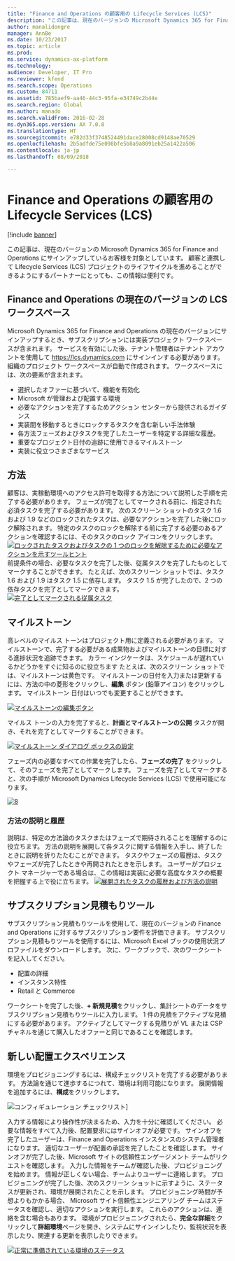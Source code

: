 ```yaml
---
title: "Finance and Operations の顧客用の Lifecycle Services (LCS)"
description: "この記事は、現在のバージョンの Microsoft Dynamics 365 for Finance and Operations にサインアップしているお客様を対象としています。 顧客と連携して Lifecycle Services (LCS) プロジェクトのライフサイクルを進めることができるようにするパートナーにとっても、この情報は便利です。"
author: manalidongre
manager: AnnBe
ms.date: 10/23/2017
ms.topic: article
ms.prod: 
ms.service: dynamics-ax-platform
ms.technology: 
audience: Developer, IT Pro
ms.reviewer: kfend
ms.search.scope: Operations
ms.custom: 84711
ms.assetid: 785baef9-aa46-44c3-95fa-e34749c2b44e
ms.search.region: Global
ms.author: manado
ms.search.validFrom: 2016-02-28
ms.dyn365.ops.version: AX 7.0.0
ms.translationtype: HT
ms.sourcegitcommit: e782d33f3748524491dace28008cd9148ae70529
ms.openlocfilehash: 2b5adfde75e098bfe5b8a9a8091eb25a1422a506
ms.contentlocale: ja-jp
ms.lasthandoff: 08/09/2018

---
```


# <a name="lifecycle-services-lcs-for-finance-and-operations-customers"></a>Finance and Operations の顧客用の Lifecycle Services (LCS)

[!include [banner](../includes/banner.md)]

この記事は、現在のバージョンの Microsoft Dynamics 365 for Finance and Operations にサインアップしているお客様を対象としています。 顧客と連携して Lifecycle Services (LCS) プロジェクトのライフサイクルを進めることができるようにするパートナーにとっても、この情報は便利です。 

## <a name="lcs-workspace-for-the-current-version-of-finance-and-operations"></a>Finance and Operations の現在のバージョンの LCS ワークスペース

Microsoft Dynamics 365 for Finance and Operations の現在のバージョンにサインアップするとき、サブスクリプションには実装プロジェクト ワークスペースが含まれます。 サービスを有効にした後、テナント管理者はテナント アカウントを使用して <https://lcs.dynamics.com> にサインインする必要があります。 組織のプロジェクト ワークスペースが自動で作成されます。 ワークスペースには、次の要素が含まれます。

-   選択したオファーに基づいて、機能を有効化
-   Microsoft が管理および配置する環境
-   必要なアクションを完了するためアクション センターから提供されるガイダンス
-   実装間を移動するときにロックするタスクを含む新しい手法体験
-   各方法フェーズおよびタスクを完了したユーザーを特定する詳細な履歴。
-   重要なプロジェクト日付の追跡に使用できるマイルストーン
-   実装に役立つさまざまなサービス

## <a name="methodologies"></a>方法
顧客は、実稼動環境へのアクセス許可を取得する方法について説明した手順を完了する必要があります。 フェーズが完了としてマークされる前に、指定された必須タスクを完了する必要があります。 次のスクリーン ショットのタスク 1.6 および 1.9 などのロックされたタスクは、必要なアクションを完了した後にロック解除されます。 特定のタスクのロックを解除する前に完了する必要のあるアクションを確認するには、そのタスクのロック アイコンをクリックします。 [![ロックされたタスクおよびタスクの 1 つのロックを解除するために必要なアクションを示すツールヒント](./media/1-1024x622.jpg)](./media/1.jpg)前提条件の場合、必要なタスクを完了した後、従属タスクを完了したものとしてマークすることができます。 たとえば、次のスクリーン ショットでは、タスク 1.6 および 1.9 はタスク 1.5 に依存します。 タスク 1.5 が完了したので、2 つの依存タスクを完了としてマークできます。 [![完了としてマークされる従属タスク](./media/7.jpg)](./media/7.jpg)

## <a name="milestones"></a>マイルストーン
高レベルのマイルス トーンはプロジェクト用に定義される必要があります。 マイルストーンで、完了する必要がある成果物およびマイルストーンの目標に対する進捗状況を追跡できます。 カラー インジケータは、スケジュールが遅れているかどうかをすぐに知るのに役立ちます たとえば、次のスクリーン ショットでは、マイルストーンは黄色です。 マイルストーンの日付を入力または更新するには、方法の中の菱形をクリックし、**編集** ボタン (鉛筆アイコン) をクリックします。 マイルストーン 日付はいつでも変更することができます。 

[![マイルストーンの編集ボタン](./media/4-1024x619.jpg)](./media/4.jpg) 

マイルス トーンの入力を完了すると、**計画とマイルストーンの公開** タスクが開き、それを完了としてマークすることができます。 

[![マイルストーン ダイアログ ボックスの設定](./media/5.jpg)](./media/5.jpg) 

フェーズ内の必要なすべての作業を完了したら、**フェーズの完了** をクリックして、そのフェーズを完了としてマークします。 フェーズを完了としてマークすると、次の手順が Microsoft Dynamics Lifecycle Services (LCS) で使用可能になります。 

[![8](./media/8.jpg)](./media/7.jpg)

### <a name="methodology-description-and-history"></a>方法の説明と履歴

説明は、特定の方法論のタスクまたはフェーズで期待されることを理解するのに役立ちます。 方法の説明を展開して各タスクに関する情報を入手し、終了したときに説明を折りたたむことができます。 タスクやフェーズの履歴は、タスクやフェーズが完了したときや再開されたときを示します。 ユーザーがプロジェクト マネージャーである場合は、この情報は実装に必要な高度なタスクの概要を把握する上で役に立ちます。 [![展開されたタスクの履歴および方法の説明](./media/2.jpg)](./media/2.jpg)

## <a name="subscription-estimator"></a>サブスクリプション見積もりツール
サブスクリプション見積もりツールを使用して、現在のバージョンの Finance and Operations に対するサブスクリプション要件を評価できます。 サブスクリプション見積もりツールを使用するには、Microsoft Excel ブックの使用状況プロファイルをダウンロードします。 次に、ワークブックで、次のワークシートを記入してください。

-   配置の詳細
-   インスタンス特性
-   Retail と Commerce

ワークシートを完了した後、**+ 新規見積**をクリックし、集計シートのデータをサブスクリプション見積もりツールに入力します。 1 件の見積をアクティブな見積にする必要があります。 アクティブとしてマークする見積りが VL または CSP チャネルを通じて購入したオファーと同じであることを確認します。

## <a name="new-deployment-experience"></a>新しい配置エクスペリエンス
環境をプロビジョニングするには、構成チェックリストを完了する必要があります。 方法論を通じて進歩するにつれて、環境は利用可能になります。 展開情報を追加するには、**構成**をクリックします。 

![コンフィギュレーション チェックリスト](https://msdnshared.blob.core.windows.net/media/2016/02/Capture1.jpg)]

入力する情報により操作性が決まるため、入力を十分に確認してください。 必要な情報をすべて入力後、配置要求にはサインオフが必要です。 サインオフを完了したユーザーは、Finance and Operations インスタンスのシステム管理者になります。 適切なユーザーが配置の承認を完了したことを確認します。 サインオフが完了した後、Microsoft サイトの信頼性エンゲージメント チームがリクエストを確認します。 入力した情報をチームが確認した後、プロビジョニングを始めます。 情報が正しくない場合、チームよりユーザーに連絡します。 プロビジョニングが完了した後、次のスクリーン ショットに示すように、ステータスが更新され、環境が展開されたことを示します。 プロビジョニング時間が予想よりもかかる場合、 Microsoft サイト信頼性エンジニアリング チームはステータスを確認し、適切なアクションを実行します。 これらのアクションは、連絡を含む場合もあります。 環境がプロビジョニングされたら、**完全な詳細**をクリックして**詳細環境**ページを開き、システムにサインインしたり、監視状況を表示したり、関連する更新を表示したりできます。 

[![正常に準備されている環境のステータス](./media/12.jpg)](./media/12.jpg)




